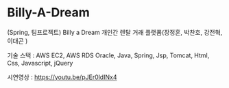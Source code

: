 # Billy-A-Dream
(Spring, 팀프로젝트) Billy a Dream 개인간 렌탈 거래 플랫폼(장정훈, 박찬호, 강전혁, 이대곤 )

기술 스택 : AWS EC2, AWS RDS Oracle, Java, Spring, Jsp, Tomcat, Html, Css, Javascript, jQuery

시연영상 : https://youtu.be/pJEr0ldINx4
